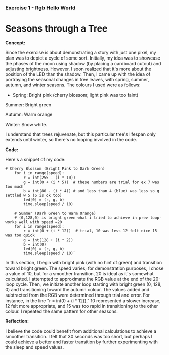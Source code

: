 ### Exercise 1 - Rgb Hello World 
# Seasons through a Tree

**Concept:**

Since the exercise is about demonstrating a story with just one pixel, my plan was to depict a cycle of some sort. Initially, my idea was to showcase the phases of the moon using shadow (by placing a cardboard cutout) and adjusting brightness. However, I soon realized that it's more about the position of the LED than the shadow.
Then, I came up with the idea of portraying the seasonal changes in tree leaves, with spring, summer, autumn, and winter seasons. The colours I used were as follows:

- Spring: Bright pink (cherry blossom; light pink was too faint)

Summer: Bright green

Autumn: Warm orange

Winter: Snow white.


I understand that trees rejuvenate, but this particular tree's lifespan only extends until winter, so there's no looping involved in the code.

**Code:**

Here's a snippet of my code:

    # Cherry Blossom (Bright Pink to Dark Green)
        for i in range(speed):
            r = int(255 - (i * 10))
            g = int(0 + (i * 5))  # these numbers are trial for ex 7 was too much 
            b = int(80 - (i * 4)) # and less than 4 (blue) was less so g settled w 5 (6 is ok too)
            led[0] = (r, g, b)   
            time.sleep(speed / 10) 
        
        # Summer (Dark Green to Warm Orange)
        # (0,128,0) is bright green what i tried to achieve in prev loop- works well with speed =20
        for i in range(speed):
            r = int(0 + (i * 12))  # trial, 10 was less 12 felt nice 15 was too quick
            g = int(128 + (i * 2))
            b = int(0)
            led[0] = (r, g, b)
            time.sleep(speed / 10)`

In this section, I begin with bright pink (with no hint of green) and transition toward bright green. The speed varies; for demonstration purposes, I chose a value of 10, but for a smoother transition, 20 is ideal as it's somewhat calculated. I attempted to approximate the RGB value at the end of the 20-loop cycle. Then, we initiate another loop starting with bright green (0, 128, 0) and transitioning toward the autumn colour. The values added and subtracted from the RGB were determined through trial and error. For instance, in the line "r = int(0 + (i * 12))," 10 represented a slower increase, 12 felt more appropriate, and 15 was too rapid in transitioning to the other colour. I repeated the same pattern for other seasons. 

**Reflection:**

I believe the code could benefit from additional calculations to achieve a smoother transition. I felt that 30 seconds was too short, but perhaps I could achieve a better and faster transition by further experimenting with the sleep and speed values.


